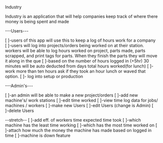 Industry

Industry is an application that will help companies keep track of where there money is being spent and made

---Users---

[ ]-users of this app will use this to keep a log of hours work for a company
[ ]-users will log into projects/orders being worked on at their station. workers will be able to log hours worked on project, parts made, parts scrapped, and print tags for parts. When they finish the parts they will move it along in the que
[ ]-based on the number of hours logged in (+5hr) 30 minutes will be auto deducted from days total hours worked(for lunch)
[ ]-work more than ten hours ask if they took an hour lunch or waved that option.
 [ ]- log into setup or production



---Admin's---

[ ]-an admin will be able to make a new project/orders
[ ]-add new machine's/ work stations
[ ]-edit time worked
[ ]-view time log data for jobs/ machines / workers
[ ]-make new Users
[ ]-edit Users (change is Admin)
[ ]-delete Users


--stretch--
[ ]-add eff. of workers time expected time took
[ ]-which machine has the least time working
[ ]-which has the most time worked on
[ ]-attach how much the money the machine has made based on logged in time
[ ]-machine is down feature
